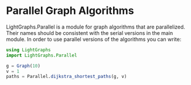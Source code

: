# Parallel Graph Algorithms

LightGraphs.Parallel is a module for graph algorithms that are parallelized. Their names should be consistent with the
serial versions in the main module. In order to use parallel versions of the algorithms you can write:

```julia
using LightGraphs
import LightGraphs.Parallel

g = Graph(10)
v = 1
paths = Parallel.dijkstra_shortest_paths(g, v)
```
